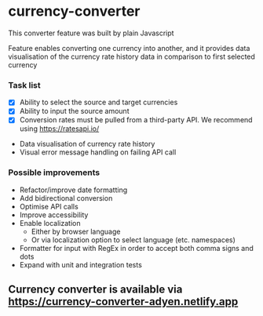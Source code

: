 # currency-converter

This converter feature was built by plain Javascript

Feature enables converting one currency into another, and it provides data visualisation of the currency rate history data in comparison to first selected currency

### Task list 

- [x] Ability to select the source and target currencies
- [x] Ability to input the source amount
- [x] Conversion rates must be pulled from a third-party API. We recommend using https://ratesapi.io/

* Data visualisation of currency rate history
* Visual error message handling on failing API call

### Possible improvements

* Refactor/improve date formatting 
* Add bidirectional conversion 
* Optimise API calls
* Improve accessibility 
* Enable localization
    * Either by browser language
    * Or via localization option to select language (etc. namespaces)
* Formatter for input with RegEx in order to accept both comma signs and dots
* Expand with unit and integration tests

## Currency converter is available via https://currency-converter-adyen.netlify.app